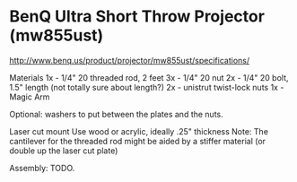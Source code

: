 # BenQ Ultra Short Throw Projector (mw855ust)
http://www.benq.us/product/projector/mw855ust/specifications/

Materials
1x - 1/4" 20 threaded rod, 2 feet
3x - 1/4" 20 nut
2x - 1/4" 20 bolt, 1.5" length (not totally sure about length?)
2x - unistrut twist-lock nuts
1x - Magic Arm

Optional: washers to put between the plates and the nuts.

Laser cut mount
Use wood or acrylic, ideally .25" thickness
Note: The cantilever for the threaded rod might be aided by a stiffer material (or double up the laser cut plate)

Assembly:
TODO. 
